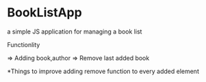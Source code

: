 # BookListApp
a simple JS application for managing a book list

Functionlity

=> Adding book,author
=> Remove last added book

*Things to improve
adding remove function to every added element
